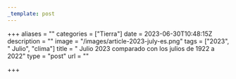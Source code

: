 ```yaml
---
_template: post
---
```


+++
aliases = ""
categories = ["Tierra"]
date = 2023-06-30T10:48:15Z
description = ""
image = "/images/article-2023-july-es.png"
tags = ["2023", " Julio", "clima"]
title = " Julio 2023 comparado con los julios de 1922 a 2022"
type = "post"
url = ""

+++
